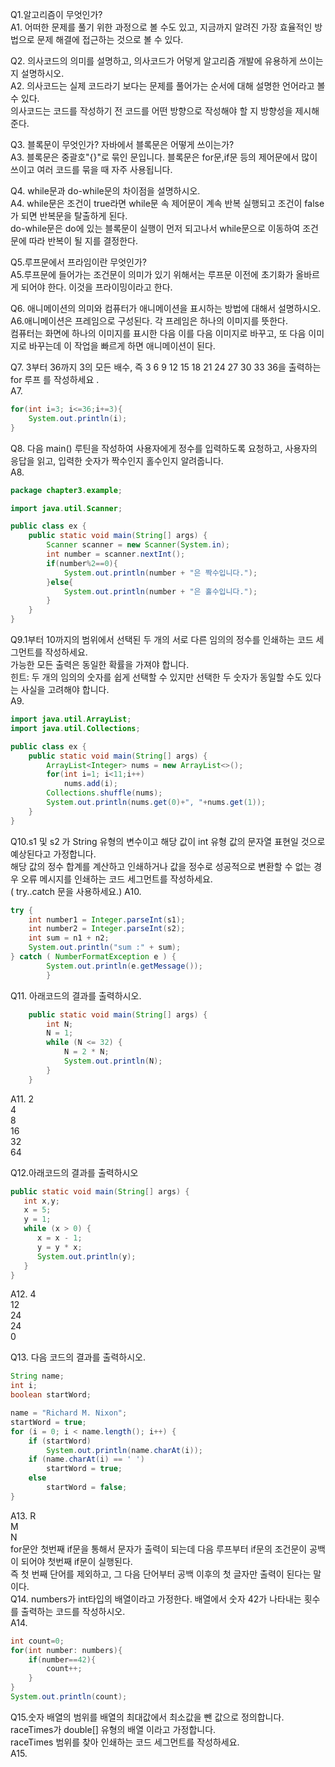 Q1.알고리즘이 무엇인가?</br>
A1. 어떠한 문제를 풀기 위한 과정으로 볼 수도 있고, 지금까지 알려진 가장 효율적인 방법으로 문제 해결에 접근하는 것으로 볼 수 있다.</br>

Q2. 의사코드의 의미를 설명하고, 의사코드가 어덯게 알고리즘 개발에 유용하게 쓰이는지 설명하시오.</br>
A2. 의사코드는 실제 코드라기 보다는 문제를 풀어가는 순서에 대해 설명한 언어라고 볼 수 있다.</br>
의사코드는 코드를 작성하기 전 코드를 어떤 방향으로 작성해야 할 지 방향성을 제시해준다.</br>

Q3. 블록문이 무엇인가? 자바에서 블록문은 어떻게 쓰이는가?</br>
A3. 블록문은 중괄호"{}"로 묶인 문입니다. 블록문은 for문,if문 등의 제어문에서 많이 쓰이고 여러 코드를 묶을 때 자주 사용됩니다.</br>

Q4. while문과 do-while문의 차이점을 설명하시오.</br>
A4. while문은 조건이 true라면 while문 속 제어문이 계속 반복 실행되고 조건이 false가 되면 반복문을 탈출하게 된다. </br>
do-while문은 do에 있는 블록문이 실행이 먼저 되고나서 while문으로 이동하여 조건문에 따라 반복이 될 지를 결정한다. </br>

Q5.루프문에서 프라임이란 무엇인가?</br>
A5.루프문에 들어가는 조건문이 의미가 있기 위해서는 루프문 이전에 초기화가 올바르게 되어야 한다. 이것을 프라이밍이라고 한다.</br>

Q6. 애니메이션의 의미와 컴퓨터가 애니메이션을 표시하는 방법에 대해서 설명하시오.</br>
A6.애니메이션은 프레임으로 구성된다. 각 프레임은 하나의 이미지를 뜻한다.</br> 컴퓨터는 화면에 하나의 이미지를 표시한 다음 이를 다음 이미지로 바꾸고, 또 다음 이미지로 바꾸는데 이 작업을 빠르게 하면 애니메이션이 된다.</br>

Q7. 3부터 36까지 3의 모든 배수, 즉 3 6 9 12 15 18 21 24 27 30 33 36을 출력하는 for 루프 를 작성하세요 .</br>
A7. 
``` java
for(int i=3; i<=36;i+=3){
    System.out.println(i);
}
```
Q8. 다음 main() 루틴을 작성하여 사용자에게 정수를 입력하도록 요청하고, 사용자의 응답을 읽고, 입력한 숫자가 짝수인지 홀수인지 알려줍니다.</br>
A8.
```java
package chapter3.example;

import java.util.Scanner;

public class ex {
    public static void main(String[] args) {
        Scanner scanner = new Scanner(System.in);
        int number = scanner.nextInt();
        if(number%2==0){
            System.out.println(number + "은 짝수입니다.");
        }else{
            System.out.println(number + "은 홀수입니다.");
        }
    }
}
```
Q9.1부터 10까지의 범위에서 선택된 두 개의 서로 다른 임의의 정수를 인쇄하는 코드 세그먼트를 작성하세요.</br>
가능한 모든 출력은 동일한 확률을 가져야 합니다.</br>
힌트: 두 개의 임의의 숫자를 쉽게 선택할 수 있지만 선택한 두 숫자가 동일할 수도 있다는 사실을 고려해야 합니다.</br>
A9.
```java
import java.util.ArrayList;
import java.util.Collections;

public class ex {
    public static void main(String[] args) {
        ArrayList<Integer> nums = new ArrayList<>();
        for(int i=1; i<11;i++)
            nums.add(i);
        Collections.shuffle(nums);
        System.out.println(nums.get(0)+", "+nums.get(1));
    }
}
```
Q10.s1 및 s2 가 String 유형의 변수이고 해당 값이 int 유형 값의 문자열 표현일 것으로 예상된다고 가정합니다.</br>
해당 값의 정수 합계를 계산하고 인쇄하거나 값을 정수로 성공적으로 변환할 수 없는 경우 오류 메시지를 인쇄하는 코드 세그먼트를 작성하세요.</br>
( try..catch 문을 사용하세요.)
A10.
```java
try {
    int number1 = Integer.parseInt(s1);
    int number2 = Integer.parseInt(s2);
    int sum = n1 + n2;   
    System.out.println("sum :" + sum);
} catch ( NumberFormatException e ) {
        System.out.println(e.getMessage());
        }
```
Q11. 아래코드의 결과를 출력하시오.</br>
```java
    public static void main(String[] args) {
        int N;
        N = 1;
        while (N <= 32) {
            N = 2 * N;
            System.out.println(N);   
        }
    }
```
A11.
2</br>
4</br>
8</br>
16</br>
32</br>
64</br>

Q12.아래코드의 결과를 출력하시오</br>
```java
public static void main(String[] args) {
   int x,y;
   x = 5;
   y = 1;
   while (x > 0) {
      x = x - 1;
      y = y * x;
      System.out.println(y);
   }
}
```
A12.
4</br>
12</br>
24 </br>
24</br>
0</br>

Q13. 다음 코드의 결과를 출력하시오.
```java
String name;
int i;
boolean startWord;

name = "Richard M. Nixon";
startWord = true;
for (i = 0; i < name.length(); i++) {
    if (startWord)
        System.out.println(name.charAt(i));
    if (name.charAt(i) == ' ')
        startWord = true;
    else
        startWord = false;
}
```
A13.
R</br>
M</br>
N</br>
for문안 첫번째 if문을 통해서 문자가 출력이 되는데 다음 루프부터 if문의 조건문이 공백이 되어야 첫번째 if문이 실행된다.</br>
즉 첫 번째 단어를 제외하고, 그 다음 단어부터 공백 이후의 첫 글자만 출력이 된다는 말이다.</br>
Q14. numbers가 int타입의 배열이라고 가정한다. 배열에서 숫자 42가 나타내는 횟수를 출력하는 코드를 작성하시오.</br>
A14.
```java
int count=0;
for(int number: numbers){
    if(number==42){
        count++;
    }
}
System.out.println(count);
```

Q15.숫자 배열의 범위를 배열의 최대값에서 최소값을 뺀 값으로 정의합니다.</br>
raceTimes가 double[] 유형의 배열 이라고 가정합니다.</br>
raceTimes 범위를 찾아 인쇄하는 코드 세그먼트를 작성하세요.</br>
A15.